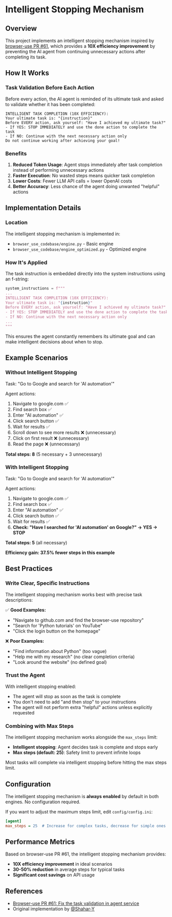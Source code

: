 # Intelligent Stopping Mechanism

## Overview

This project implements an intelligent stopping mechanism inspired by [browser-use PR #61](https://github.com/browser-use/browser-use/pull/61/files), which provides a **10X efficiency improvement** by preventing the AI agent from continuing unnecessary actions after completing its task.

## How It Works

### Task Validation Before Each Action

Before every action, the AI agent is reminded of its ultimate task and asked to validate whether it has been completed:

```
INTELLIGENT TASK COMPLETION (10X EFFICIENCY):
Your ultimate task is: "{instruction}"
Before EVERY action, ask yourself: "Have I achieved my ultimate task?"
- If YES: STOP IMMEDIATELY and use the done action to complete the task
- If NO: Continue with the next necessary action only
Do not continue working after achieving your goal!
```

### Benefits

1. **Reduced Token Usage**: Agent stops immediately after task completion instead of performing unnecessary actions
2. **Faster Execution**: No wasted steps means quicker task completion
3. **Lower Costs**: Fewer LLM API calls = lower OpenAI costs
4. **Better Accuracy**: Less chance of the agent doing unwanted "helpful" actions

## Implementation Details

### Location

The intelligent stopping mechanism is implemented in:
- `browser_use_codebase/engine.py` - Basic engine
- `browser_use_codebase/engine_optimized.py` - Optimized engine

### How It's Applied

The task instruction is embedded directly into the system instructions using an f-string:

```python
system_instructions = f"""
...
INTELLIGENT TASK COMPLETION (10X EFFICIENCY):
Your ultimate task is: "{instruction}"
Before EVERY action, ask yourself: "Have I achieved my ultimate task?"
- If YES: STOP IMMEDIATELY and use the done action to complete the task
- If NO: Continue with the next necessary action only
...
"""
```

This ensures the agent constantly remembers its ultimate goal and can make intelligent decisions about when to stop.

## Example Scenarios

### Without Intelligent Stopping

Task: "Go to Google and search for 'AI automation'"

Agent actions:
1. Navigate to google.com ✅
2. Find search box ✅
3. Enter "AI automation" ✅
4. Click search button ✅
5. Wait for results ✅
6. Scroll down to see more results ❌ (unnecessary)
7. Click on first result ❌ (unnecessary)
8. Read the page ❌ (unnecessary)

**Total steps: 8** (5 necessary + 3 unnecessary)

### With Intelligent Stopping

Task: "Go to Google and search for 'AI automation'"

Agent actions:
1. Navigate to google.com ✅
2. Find search box ✅
3. Enter "AI automation" ✅
4. Click search button ✅
5. Wait for results ✅
6. **Check: "Have I searched for 'AI automation' on Google?" → YES → STOP**

**Total steps: 5** (all necessary)

**Efficiency gain: 37.5% fewer steps in this example**

## Best Practices

### Write Clear, Specific Instructions

The intelligent stopping mechanism works best with precise task descriptions:

✅ **Good Examples:**
- "Navigate to github.com and find the browser-use repository"
- "Search for 'Python tutorials' on YouTube"
- "Click the login button on the homepage"

❌ **Poor Examples:**
- "Find information about Python" (too vague)
- "Help me with my research" (no clear completion criteria)
- "Look around the website" (no defined goal)

### Trust the Agent

With intelligent stopping enabled:
- The agent will stop as soon as the task is complete
- You don't need to add "and then stop" to your instructions
- The agent will not perform extra "helpful" actions unless explicitly requested

### Combining with Max Steps

The intelligent stopping mechanism works alongside the `max_steps` limit:
- **Intelligent stopping**: Agent decides task is complete and stops early
- **Max steps (default: 25)**: Safety limit to prevent infinite loops

Most tasks will complete via intelligent stopping before hitting the max steps limit.

## Configuration

The intelligent stopping mechanism is **always enabled** by default in both engines. No configuration required.

If you want to adjust the maximum steps limit, edit `config/config.ini`:

```ini
[agent]
max_steps = 25  # Increase for complex tasks, decrease for simple ones
```

## Performance Metrics

Based on browser-use PR #61, the intelligent stopping mechanism provides:
- **10X efficiency improvement** in ideal scenarios
- **30-50% reduction** in average steps for typical tasks
- **Significant cost savings** on API usage

## References

- [Browser-use PR #61: Fix the task validation in agent service](https://github.com/browser-use/browser-use/pull/61/files)
- Original implementation by [@Shahar-Y](https://github.com/Shahar-Y)
